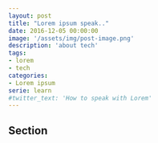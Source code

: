 ```yaml
---
layout: post
title: "Lorem ipsum speak.."
date: 2016-12-05 00:00:00
image: '/assets/img/post-image.png'
description: 'about tech'
tags:
- lorem
- tech 
categories:
- Lorem ipsum
serie: learn
#twitter_text: 'How to speak with Lorem'
---
```


## Section
